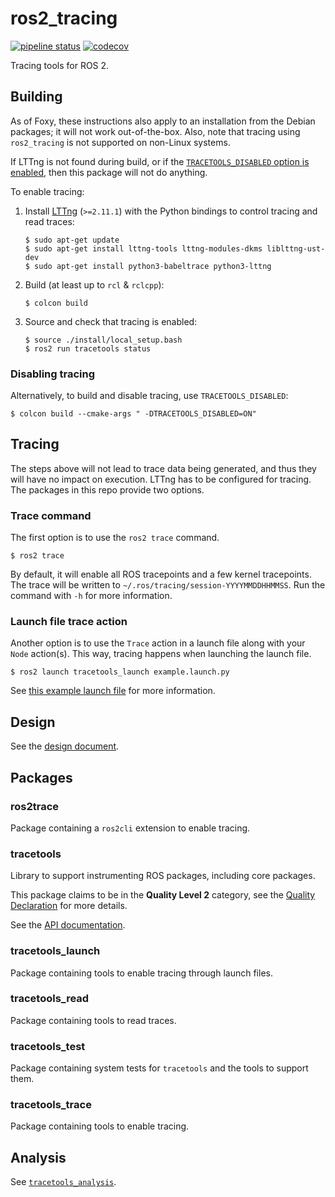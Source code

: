 # ros2_tracing

[![pipeline status](https://gitlab.com/micro-ROS/ros_tracing/ros2_tracing/badges/master/pipeline.svg)](https://gitlab.com/micro-ROS/ros_tracing/ros2_tracing/commits/master)
[![codecov](https://codecov.io/gl/micro-ROS:ros_tracing/ros2_tracing/branch/master/graph/badge.svg)](https://codecov.io/gl/micro-ROS:ros_tracing/ros2_tracing)

Tracing tools for ROS 2.

## Building

As of Foxy, these instructions also apply to an installation from the Debian packages; it will not work out-of-the-box. Also, note that tracing using `ros2_tracing` is not supported on non-Linux systems.

If LTTng is not found during build, or if the [`TRACETOOLS_DISABLED` option is enabled](#disabling-tracing), then this package will not do anything.

To enable tracing:

1. Install [LTTng](https://lttng.org/docs/v2.11/) (`>=2.11.1`) with the Python bindings to control tracing and read traces:
    ```
    $ sudo apt-get update
    $ sudo apt-get install lttng-tools lttng-modules-dkms liblttng-ust-dev
    $ sudo apt-get install python3-babeltrace python3-lttng
    ```
2. Build (at least up to `rcl` & `rclcpp`):
    ```
    $ colcon build
    ```
3. Source and check that tracing is enabled:
    ```
    $ source ./install/local_setup.bash
    $ ros2 run tracetools status
    ```

### Disabling tracing

Alternatively, to build and disable tracing, use `TRACETOOLS_DISABLED`:

```
$ colcon build --cmake-args " -DTRACETOOLS_DISABLED=ON"
```

## Tracing

The steps above will not lead to trace data being generated, and thus they will have no impact on execution. LTTng has to be configured for tracing. The packages in this repo provide two options.

### Trace command

The first option is to use the `ros2 trace` command.

```
$ ros2 trace
```

By default, it will enable all ROS tracepoints and a few kernel tracepoints. The trace will be written to `~/.ros/tracing/session-YYYYMMDDHHMMSS`. Run the command with `-h` for more information.

### Launch file trace action

Another option is to use the `Trace` action in a launch file along with your `Node` action(s). This way, tracing happens when launching the launch file.

```
$ ros2 launch tracetools_launch example.launch.py
```

See [this example launch file](./tracetools_launch/launch/example.launch.py) for more information.

## Design

See the [design document](./doc/design_ros_2.md).

## Packages

### ros2trace

Package containing a `ros2cli` extension to enable tracing.

### tracetools

Library to support instrumenting ROS packages, including core packages.

This package claims to be in the **Quality Level 2** category, see the [Quality Declaration](./tracetools/QUALITY_DECLARATION.md) for more details.

See the [API documentation](https://micro-ros.gitlab.io/ros_tracing/ros2_tracing-api/).

### tracetools_launch

Package containing tools to enable tracing through launch files.

### tracetools_read

Package containing tools to read traces.

### tracetools_test

Package containing system tests for `tracetools` and the tools to support them.

### tracetools_trace

Package containing tools to enable tracing.

## Analysis

See [`tracetools_analysis`](https://gitlab.com/micro-ROS/ros_tracing/tracetools_analysis).
